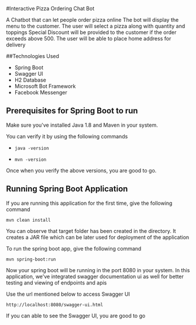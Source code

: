 #Interactive Pizza Ordering Chat Bot

A Chatbot that can let people order pizza online The bot will display the menu to the customer. 
The user will select a pizza along with quantity and toppings Special Discount will be provided to the customer if the order exceeds above 500. 
The user will be able to place home address for delivery

##Technologies Used

- Spring Boot
- Swagger UI
- H2 Database
- Microsoft Bot Framework
- Facebook Messenger
 
## Prerequisites for Spring Boot to run  
 
Make sure you've installed Java 1.8 and Maven in your system. 

You can verify it by using the following commands

- ``java -version``

- ``mvn -version`` 

Once when you verify the above versions, you are good to go.

## Running Spring Boot Application

If you are running this application for the first time, give the following command

``mvn clean install``

You can observe that target folder has been created in the directory. It creates a JAR file which can be later used for 
deployment of the application

To run the spring boot app, give the following command

``mvn spring-boot:run``

Now your spring boot will be running in the port 8080 in your system. 
In this application, we've integrated swagger documentation ui as well for better testing and viewing of endpoints and apis

Use the url mentioned below to access Swagger UI

``http://localhost:8080/swagger-ui.html``

If you can able to see the Swagger UI, you are good to go

